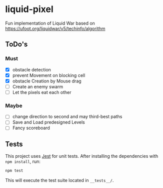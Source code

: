 # liquid-pixel

Fun implementation of Liquid War based on https://ufoot.org/liquidwar/v5/techinfo/algorithm

## ToDo's

### Must

 - [x] obstacle detection
- [x] prevent Movement on blocking cell
 - [x] obstacle Creation by Mouse drag
- [ ] Create an enemy swarm
- [ ] Let the pixels eat each other

### Maybe

- [ ] change direction to second and may third-best paths
- [ ] Save and Load predesigned Levels
- [ ] Fancy scoreboard

## Tests

This project uses [Jest](https://jestjs.io/) for unit tests. After installing the dependencies with `npm install`, run:

```bash
npm test
```

This will execute the test suite located in `__tests__/`.

